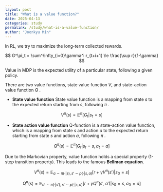 ```yaml
---
layout: post
title: "What is a value function?"
date: 2025-04-13
categories: study
permalink: /study/what-is-a-value-function/
author: "Joonkyu Min"
---
```


In RL, we try to maximize the long-term collected rewards.

$$
G^\pi_t = \sum^\infty_{i=0}\gamma^i r_{t+i+1} \le \frac{\sup r}{1-\gamma}
$$

Value in MDP is the expected utility of a particular state, following a given policy.

There are two value functions, state value function $V$, and state-action value function $Q$ .

- **State value function**
State value function is a mapping from state $s$ to the expected return starting from $s$, following $\pi$ .

$$
V^\pi(s)=\mathbb{E}^\pi[G_t|s_{t}=s]
$$


- **State action value function**
Q-function is a state-action value function, which is a mapping from state $s$ and action $a$ to the expected return starting from state $s$ and action $a$, following $\pi$ .

$$
Q^\pi(s)=\mathbb{E}^\pi[G_t|s_{t}=s,a_{t}=a]
$$

Due to the Markovian property, value function holds a special property (1-step transition property).
This leads to the famous **Bellman equation**.

$$
V^\pi(s)=\mathbb{E}_{a\sim \pi(\cdot|s), s'\sim p(\cdot|s,a)}[r+\gamma V^\pi(s')|s_{0}=s]
$$

$$
Q^\pi(s)=\mathbb{E}_{a'\sim \pi(\cdot|s'), s'\sim p(\cdot|s,a)}[r+\gamma Q^\pi(s',a')|s_{0}=s,a_{0}=a]
$$



